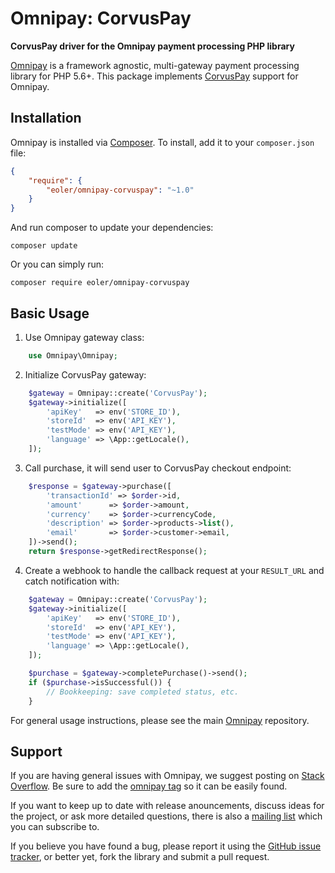# Omnipay: CorvusPay

**CorvusPay driver for the Omnipay payment processing PHP library**

[Omnipay](https://github.com/thephpleague/omnipay) is a framework agnostic, multi-gateway payment
processing library for PHP 5.6+. This package implements [CorvusPay](https://www.corvuspay.com/) 
support for Omnipay.

## Installation

Omnipay is installed via [Composer](https://getcomposer.org/). To install, add it to your
`composer.json` file:

```json
{
    "require": {
        "eoler/omnipay-corvuspay": "~1.0"
    }
}
```

And run composer to update your dependencies:

```
composer update
```

Or you can simply run:

```
composer require eoler/omnipay-corvuspay
```

## Basic Usage

1. Use Omnipay gateway class:

```php
    use Omnipay\Omnipay;
```

2. Initialize CorvusPay gateway:

```php
    $gateway = Omnipay::create('CorvusPay');
    $gateway->initialize([
        'apiKey'   => env('STORE_ID'),
        'storeId'  => env('API_KEY'),
        'testMode' => env('API_KEY'),
        'language' => \App::getLocale(),
    ]);
```

3. Call purchase, it will send user to CorvusPay checkout endpoint:

```php
    $response = $gateway->purchase([
        'transactionId' => $order->id,
        'amount'      => $order->amount,
        'currency'    => $order->currencyCode,
        'description' => $order->products->list(),
        'email'       => $order->customer->email,
    ])->send();
    return $response->getRedirectResponse();
```

4. Create a webhook to handle the callback request at your `RESULT_URL` and catch notification with:

```php
    $gateway = Omnipay::create('CorvusPay');
    $gateway->initialize([
        'apiKey'   => env('STORE_ID'),
        'storeId'  => env('API_KEY'),
        'testMode' => env('API_KEY'),
        'language' => \App::getLocale(),
    ]);

    $purchase = $gateway->completePurchase()->send();   
    if ($purchase->isSuccessful()) {
        // Bookkeeping: save completed status, etc.
    }
```

For general usage instructions, please see the main [Omnipay](https://github.com/thephpleague/omnipay)
repository.

## Support

If you are having general issues with Omnipay, we suggest posting on
[Stack Overflow](http://stackoverflow.com/). Be sure to add the
[omnipay tag](http://stackoverflow.com/questions/tagged/omnipay) so it can be easily found.

If you want to keep up to date with release anouncements, discuss ideas for the project,
or ask more detailed questions, there is also a [mailing list](https://groups.google.com/forum/#!forum/omnipay) which
you can subscribe to.

If you believe you have found a bug, please report it using the [GitHub issue tracker](https://github.com/eoler/omnipay-corvuspay/issues),
or better yet, fork the library and submit a pull request.
